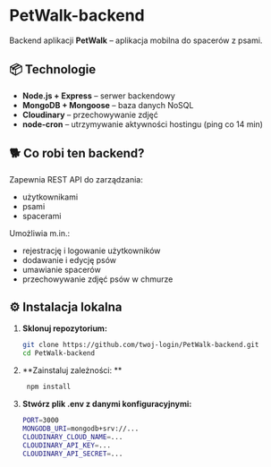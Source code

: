 # PetWalk-backend

Backend aplikacji **PetWalk** – aplikacja mobilna do spacerów z psami.

## 📦 Technologie

- **Node.js + Express** – serwer backendowy
- **MongoDB + Mongoose** – baza danych NoSQL
- **Cloudinary** – przechowywanie zdjęć
- **node-cron** – utrzymywanie aktywności hostingu (ping co 14 min)

## 🐕 Co robi ten backend?

Zapewnia REST API do zarządzania:
- użytkownikami
- psami
- spacerami

Umożliwia m.in.:
- rejestrację i logowanie użytkowników
- dodawanie i edycję psów
- umawianie spacerów
- przechowywanie zdjęć psów w chmurze

## ⚙️ Instalacja lokalna

1. **Sklonuj repozytorium:**
   ```bash
   git clone https://github.com/twoj-login/PetWalk-backend.git
   cd PetWalk-backend
2. **Zainstaluj zależności: **
   ```bash
    npm install
3. **Stwórz plik .env z danymi konfiguracyjnymi:**
   ```bash
   PORT=3000
   MONGODB_URI=mongodb+srv://...
   CLOUDINARY_CLOUD_NAME=...
   CLOUDINARY_API_KEY=...
   CLOUDINARY_API_SECRET=...
